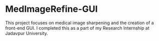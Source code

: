 # MedImageRefine-GUI
This project focuses on medical image sharpening and the creation of a front-end GUI. I completed this as a part of my Research Internship at Jadavpur University.

